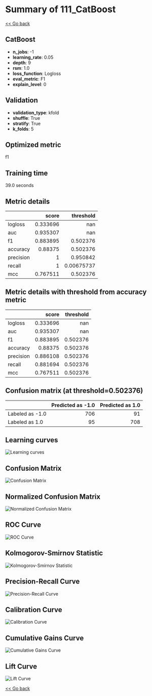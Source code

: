 # Summary of 111_CatBoost

[<< Go back](../README.md)


## CatBoost
- **n_jobs**: -1
- **learning_rate**: 0.05
- **depth**: 9
- **rsm**: 1.0
- **loss_function**: Logloss
- **eval_metric**: F1
- **explain_level**: 0

## Validation
 - **validation_type**: kfold
 - **shuffle**: True
 - **stratify**: True
 - **k_folds**: 5

## Optimized metric
f1

## Training time

39.0 seconds

## Metric details
|           |    score |    threshold |
|:----------|---------:|-------------:|
| logloss   | 0.333696 | nan          |
| auc       | 0.935307 | nan          |
| f1        | 0.883895 |   0.502376   |
| accuracy  | 0.88375  |   0.502376   |
| precision | 1        |   0.950842   |
| recall    | 1        |   0.00675737 |
| mcc       | 0.767511 |   0.502376   |


## Metric details with threshold from accuracy metric
|           |    score |   threshold |
|:----------|---------:|------------:|
| logloss   | 0.333696 |  nan        |
| auc       | 0.935307 |  nan        |
| f1        | 0.883895 |    0.502376 |
| accuracy  | 0.88375  |    0.502376 |
| precision | 0.886108 |    0.502376 |
| recall    | 0.881694 |    0.502376 |
| mcc       | 0.767511 |    0.502376 |


## Confusion matrix (at threshold=0.502376)
|                 |   Predicted as -1.0 |   Predicted as 1.0 |
|:----------------|--------------------:|-------------------:|
| Labeled as -1.0 |                 706 |                 91 |
| Labeled as 1.0  |                  95 |                708 |

## Learning curves
![Learning curves](learning_curves.png)
## Confusion Matrix

![Confusion Matrix](confusion_matrix.png)


## Normalized Confusion Matrix

![Normalized Confusion Matrix](confusion_matrix_normalized.png)


## ROC Curve

![ROC Curve](roc_curve.png)


## Kolmogorov-Smirnov Statistic

![Kolmogorov-Smirnov Statistic](ks_statistic.png)


## Precision-Recall Curve

![Precision-Recall Curve](precision_recall_curve.png)


## Calibration Curve

![Calibration Curve](calibration_curve_curve.png)


## Cumulative Gains Curve

![Cumulative Gains Curve](cumulative_gains_curve.png)


## Lift Curve

![Lift Curve](lift_curve.png)



[<< Go back](../README.md)
